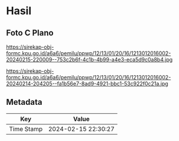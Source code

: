 # Hasil

## Foto C Plano

https://sirekap-obj-formc.kpu.go.id/a6a6/pemilu/ppwp/12/13/01/20/16/1213012016002-20240215-220009--753c2b6f-4c1b-4b99-a4e3-eca5d9c0a8b4.jpg

https://sirekap-obj-formc.kpu.go.id/a6a6/pemilu/ppwp/12/13/01/20/16/1213012016002-20240214-204205--fa1b56e7-8ad9-4921-bbc1-53c922f0c21a.jpg


## Metadata

| Key        | Value               |
| ---------- | ------------------- |
| Time Stamp | 2024-02-15 22:30:27 |



